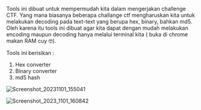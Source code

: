 Tools ini dibuat untuk mempermudah kita dalam mengerjakan challenge CTF. Yang mana biasanya beberapa challange ctf mengharuskan kita untuk melakukan decoding pada text-text yang berupa hex, binary, bahkan md5. Oleh karena itu tools ini dibuat agar kita dapat dengan mudah melakukan encoding maupun decoding hanya melalui terminal kita ( buka di chrome makan RAM cuy 🤓).

Tools ini berisikan :
1. Hex converter
2. Binary converter
3. md5 hash

![Screenshot_20231101_155041](https://github.com/El-The-Coder/converter/assets/121160077/8be77319-6a3a-4175-80c3-9085e66c6611)

![Screenshot_2023_1101_160842](https://github.com/El-The-Coder/converter/assets/121160077/62ff8508-303c-4bad-a2da-b921090a7b39)
